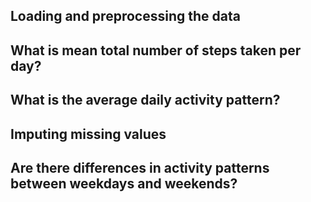 ## Loading and preprocessing the data
## What is mean total number of steps taken per day?
## What is the average daily activity pattern?
## Imputing missing values
## Are there differences in activity patterns between weekdays and weekends?
